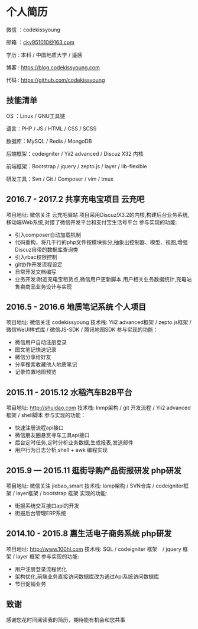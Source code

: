 # 个人简历
微信 ：codekissyoung

邮箱 ：cky951010@163.com

学历 : 本科 / 中国地质大学 / 遥感

博客 : https://blog.codekissyoung.com

代码 : https://github.com/codekissyoung

## 技能清单

OS ：Linux / GNU工具链

语言：PHP / JS / HTML / CSS / SCSS

数据库：MySQL / Redis / MongoDB

后端框架：codeigniter / Yii2 advanced / Discuz X32 内核

前端框架：Bootstrap / jquery / zepto.js / layer / lib-flexible

研发工具：Svn / Git / Composer / vim / tmux

## 2016.7 - 2017.2 共享充电宝项目 云充吧

项目地址: 微信关注 云充吧驿站
项目采用Discuz!X3.2的内核,构建后台业务系统,移动端Web系统,对接了微信开发平台和支付宝生活号平台
参与实现的功能:

- 引入composer自动加载机制
- 代码重构，将几千行的php文件按模块拆分,抽象出控制器、模型、视图,增强Discuz自带的数据库查询类
- 引入rbac权限控制
- git协作开发流程设定
- 日常开发文档编写
- 业务开发:附近充电宝租赁点,微信用户更新脚本,用户相关业务数据统计,充电站售卖商品业务设计与实现

## 2016.5 - 2016.6 地质笔记系统 个人项目

项目地址: 微信关注 codekissyoung
技术栈: Yii2 advanced框架 / zepto.js框架 / 微信WeUI样式库 / 微信JS-SDK / 腾讯地图SDK
参与实现的功能：

- 微信用户自动注册登录
- 图文笔记快速记录
- 微信分享给好友
- 分享搜索收藏他人地质笔记
- 记录位置地图预览

## 2015.11 - 2015.12 水稻汽车B2B平台

项目地址: http://shuidao.com
技术栈: lnmp架构 / git 开发流程 / Yii2 advanced 框架 / shell脚本
参与实现的功能：

- 快速注册流程api接口
- 微信朋友圈悬赏寻车工具api接口
- 后台定时任务,定时分析业务数据,生成报表,发送邮件
- 用户行为日志分析,shell + awk 编程实现

## 2015.9 — 2015.11 逛街导购产品街报研发 php研发

项目地址: 微信关注 jiebao_smart
技术栈: lamp架构 / SVN仓库 / codeigniter框架 / layer框架 / bootstrap 框架
实现的功能:

- 街报系统交互接口api的开发
- 街报后台管理ERP系统

## 2014.10 - 2015.8 惠生活电子商务系统 php研发

项目地址: http://www.100hl.com
技术栈: SQL / codeigniter 框架　/ jquery 框架 / layer 框架
参与实现的功能:

- 用户注册登录流程优化
- 架构优化,前端业务直接访问数据库改为通过Api系统访问数据库
- 节日促销业务

## 致谢

感谢您花时间阅读我的简历，期待能有机会和您共事
